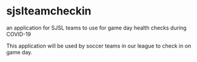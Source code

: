 # sjslteamcheckin
an application for SJSL teams to use for game day health checks during COVID-19 

This application will be used by soccer teams in our league to check in on game day. 
